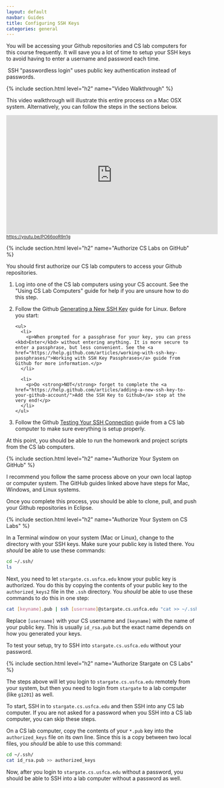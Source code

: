 ```yaml
---
layout: default
navbar: Guides
title: Configuring SSH Keys
categories: general
---
```


You will be accessing your Github repositories and CS lab computers for this course frequently. It will save you a lot of time to setup your SSH keys to avoid having to enter a username and password each time.

<article class="message is-info">
  <div class="message-body">
    <i class="fas fa-info-circle"></i>&nbsp;SSH "passwordless login" uses public key authentication instead of passwords.
  </div>
</article>

{% include section.html level="h2" name="Video Walkthrough" %}

<p>This video walkthrough will illustrate this entire process on a Mac OSX system. Alternatively, you can follow the steps in the sections below.</p>

<div>
  <iframe width="560" height="315" src="https://www.youtube.com/embed/PO66ooR9n1g?rel=0" frameborder="0" allow="autoplay; encrypted-media" allowfullscreen></iframe>
  <br/>
  <small><a href="https://youtu.be/PO66ooR9n1g"><i class="fab fa-youtube"></i> https://youtu.be/PO66ooR9n1g</a></small>
</div>

{% include section.html level="h2" name="Authorize CS Labs on GitHub" %}

You should first authorize our CS lab computers to access your Github repositories.

<ol>
  <li>
    <p>Log into one of the CS lab computers using your CS account. See the "Using CS Lab Computers" guide for help if you are unsure how to do this step.</p>
  </li>

  <li>
    <p>Follow the Github <a href="https://help.github.com/articles/generating-a-new-ssh-key-and-adding-it-to-the-ssh-agent/">Generating a New SSH Key</a> guide for Linux. Before you start:</p>

    <ul>
      <li>
        <p>When prompted for a passphrase for your key, you can press <kbd>Enter</kbd> without entering anything. It is more secure to enter a passphrase, but less convenient. See the <a href="https://help.github.com/articles/working-with-ssh-key-passphrases/">Working with SSH Key Passphrases</a> guide from Github for more information.</p>
      </li>

      <li>
        <p>Do <strong>NOT</strong> forget to complete the <a href="https://help.github.com/articles/adding-a-new-ssh-key-to-your-github-account/">Add the SSH Key to Github</a> step at the very end!</p>
      </li>
    </ul>
  </li>

  <li>
    <p>Follow the Github <a href="https://help.github.com/articles/testing-your-ssh-connection/">Testing Your SSH Connection</a> guide from a CS lab computer to make sure everything is setup properly.</p>
  </li>
</ol>

At this point, you should be able to run the homework and project scripts from the CS lab computers.

{% include section.html level="h2" name="Authorize Your System on GitHub" %}

I recommend you follow the same process above on your own local laptop or computer system. The GitHub guides linked above have steps for Mac, Windows, and Linux systems.

Once you complete this process, you should be able to clone, pull, and push your Github repositories in Eclipse.

{% include section.html level="h2" name="Authorize Your System on CS Labs" %}

In a Terminal window on your system (Mac or Linux), change to the directory with your SSH keys. Make sure your public key is listed there. You *should* be able to use these commands:

```bash
cd ~/.ssh/
ls
```  

Next, you need to let `stargate.cs.usfca.edu` know your public key is authorized. You do this by copying the contents of your public key to the `authorized_keys2` file in the `.ssh` directory. You *should* be able to use these commands to do this in one step:

```bash
cat [keyname].pub | ssh [username]@stargate.cs.usfca.edu "cat >> ~/.ssh/authorized_keys2"
```

Replace `[username]` with your CS username and `[keyname]` with the name of your public key. This is usually `id_rsa.pub` but the exact name depends on how you generated your keys.

To test your setup, try to SSH into `stargate.cs.usfca.edu` without your password.

{% include section.html level="h2" name="Authorize Stargate on CS Labs" %}

The steps above will let you login to `stargate.cs.usfca.edu` remotely from your system, but then you need to login from `stargate` to a lab computer (like `g1201`) as well.

To start, SSH in to `stargate.cs.usfca.edu` and then SSH into any CS lab computer. If you are not asked for a password when you SSH into a CS lab computer, you can skip these steps.

On a CS lab computer, copy the contents of your `*.pub` key into the `authorized_keys` file on its own line. Since this is a copy between two local files, you *should* be able to use this command:

```bash
cd ~/.ssh/
cat id_rsa.pub >> authorized_keys
```

Now, after you login to `stargate.cs.usfca.edu` without a password, you should be able to SSH into a lab computer without a password as well.
